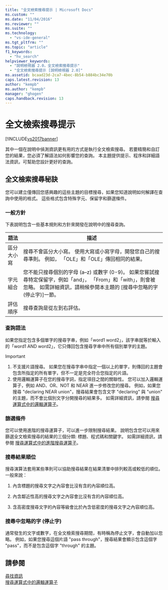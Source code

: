 ```yaml
---
title: "全文檢索搜尋提示 | Microsoft Docs"
ms.custom: ""
ms.date: "11/04/2016"
ms.reviewer: ""
ms.suite: ""
ms.technology: 
  - "vs-ide-general"
ms.tgt_pltfrm: ""
ms.topic: "article"
f1_keywords: 
  - "hv_search"
helpviewer_keywords: 
  - "說明檢視器 2.0，全文檢索搜尋提示"
  - "全文檢索搜尋提示 [說明檢視器 2.0]"
ms.assetid: bcaad23d-2ca7-4bec-8b54-b884bc34e70b
caps.latest.revision: 13
author: "kempb"
ms.author: "kempb"
manager: "ghogen"
caps.handback.revision: 13
---
```

# 全文檢索搜尋提示
[!INCLUDE[vs2017banner](../code-quality/includes/vs2017banner.md)]

其中一個在說明中偵測資訊更有用的方式是執行全文檢索搜尋。  若要精簡和自訂您的結果，您必須了解語法如何影響您的查詢。  本主題提供提示、程序和詳細語法資訊，可幫助您設計更好的查詢。  
  
## 全文檢索搜尋秘訣  
 您可以建立僅傳回您感興趣的這些主題的目標搜尋，如果您知道說明如何解譯在查詢中使用的格式。  這些格式包含特殊字元、保留字和篩選條件。  
  
### 一般方針  
 下表說明包含一些基本規則和方針來開發在說明中的搜尋查詢。  
  
|語法|描述|  
|--------|--------|  
|區分大小寫|搜尋不會區分大小寫。  使用大寫或小寫字母，開發您自己的搜尋準則。  例如， 「OLE」和「OLE」傳回相同的結果。|  
|字元組合|您不能只搜尋個別的字母 \(a–z\) 或數字 \(0\-9\)。  如果您嘗試搜尋特定保留字，例如「and」， 「From」和「with」，則會被忽略。  如需詳細資訊，請稍候參閱本主題的 \[搜尋中忽略的字 \(停止字\)\]一節。|  
|評估順序|搜尋查詢是從左到右評估。|  
  
### 查詢語法  
 如果您指定包含多個單字的搜尋字串，例如「word1 word2」，該字串就等於輸入的「word1 AND word2」，它只傳回包含搜尋字串中所有個別單字的主題。  
  
> [!IMPORTANT]
>  1.  不支援片語搜尋。  如果您在搜尋字串中指定一個以上的單字，則傳回的主題會包含所指定的所有單字，但不一定是完全符合您指定的片語。  
> 2.  使用邏輯運算子在您的搜尋字詞，指定項目之間的關聯性。  您可以加入邏輯運算子，例如 AND、OR、NOT 和 NEAR 進一步修改您的搜尋。  例如，如果您搜尋 "declaring NEAR union"，搜尋結果會包含文字 "declaring" 與 "union" 的主題，而不會比個別文字分開搜尋的結果多。  如需詳細資訊，請參閱 [搜尋運算式中的邏輯運算子](../ide/logical-operators-in-search-expressions.md)。  
  
### 篩選條件  
 您可以使用進階的搜尋運算子，可以進一步限制搜尋結果。  說明包含您可以用來篩選全文檢索搜尋的結果的三個分類: 標題、程式碼和關鍵字。  如需詳細資訊，請參閱 [搜尋運算式中的進階搜尋運算子](../ide/advanced-search-operators-in-search-expressions.md)。  
  
### 搜尋結果順位  
 搜尋演算法套用某些準則可以協助搜尋結果在結果清單中排列較高或較低的順位。  一般來說：  
  
1.  內含標題的搜尋文字之內容會比沒有含的內容順位高。  
  
2.  內含鄰近性高的搜尋文字之內容會比沒有含的內容順位高。  
  
3.  含高密度搜尋文字的內容等級會比於內含低密度的搜尋文字之內容順位高。  
  
### 搜尋中忽略的字 \(停止字\)  
 通常發生的文字或數字，在全文檢索搜尋期間，有時稱為停止文字，會自動加以忽略。  例如，如果您搜尋這個片語 "pass through"，搜尋結果會顯示包含這個字 "pass"，而不是包含這個字 "through" 的主題。  
  
## 請參閱  
 [尋找資訊](../ide/locate-information.md)   
 [搜尋運算式中的邏輯運算子](../ide/logical-operators-in-search-expressions.md)